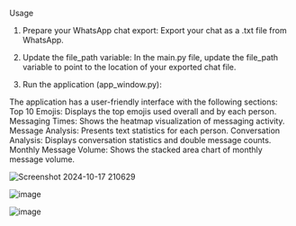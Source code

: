 Usage
1. Prepare your WhatsApp chat export: Export your chat as a .txt file from WhatsApp.

2. Update the file_path variable: In the main.py file, update the file_path variable to point to the location of your exported chat file.

3. Run the application (app_window.py):

The application has a user-friendly interface with the following sections:
Top 10 Emojis: Displays the top emojis used overall and by each person.
Messaging Times: Shows the heatmap visualization of messaging activity.
Message Analysis: Presents text statistics for each person.
Conversation Analysis: Displays conversation statistics and double message counts.
Monthly Message Volume: Shows the stacked area chart of monthly message volume.

![Screenshot 2024-10-17 210629](https://github.com/user-attachments/assets/c2905297-6f58-464c-aac4-3eb87d21a599)

![image](https://github.com/user-attachments/assets/cce0b2bd-eb17-46f8-9cdd-5ecd3a60dbc1)

![image](https://github.com/user-attachments/assets/475c0fa9-52a7-43c0-b12b-0449bf4a0445)



